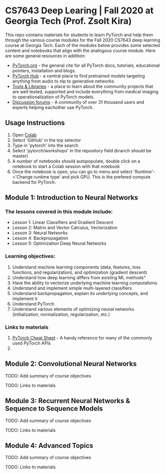 # CS7643 Deep Learing | Fall 2020 at Georgia Tech (Prof. Zsolt Kira)

This repo contains materials for students to learn PyTorch and help them through the various course modules for the Fall 2020 CS7643 deep learning course at Georgia Tech. Each of the modules below provides some selected content and notebooks that align with the analogous course module. Here are some general resources in addition:
- [PyTorch.org](https://pytorch.org/) - the general cite for all PyTorch docs, tutorials, educational pointers, installation and blogs. 
- [PyTorch Hub](https://pytorch.org/hub/) - a central place to find pretrained models targeting anything from audio to nlp to generative networks.
- [Tools & Libraries](https://pytorch.org/ecosystem/) - a place to learn about the community projects that are well tested, supported and include everything from medical imaging to operationalization of PyTorch models.
- [Discussion forums](https://discuss.pytorch.org/) - A community of over 31 thousand users and experts helping eachother use PyTorch.


## Usage Instructions 
1. Open [Colab](https://colab.research.google.com/)
2. Select 'GitHub' in the top selector
3. Type in 'pytorch' into the search
4. Select 'pytorch/workshops' in the repository field (branch should be master)
5. A number of notebooks should autopopulate, double click on a notebook to start a Colab session with that notebook
6. Once the notebook is open, you can go to menu and select 'Runtime'->'Change runtime type' and pick GPU. This is the prefered compute backend for PyTorch.

## Module 1: Introduction to Neural Networks

### The lessons covered in this module include:
- Lesson 1: Linear Classifiers and Gradient Descent
- Lesson 2: Matrix and Vector Calculus, Vectorization
- Lesson 3: Neural Networks
- Lesson 4: Backpropagation
- Lesson 5: Optimization Deep Neural Networks

### Learning objectives:
1. Understand machine learning components (data, features, loss functions, and regularization), and optimization (gradient descent)
2. Understand how deep learning differs from existing ML methods"
3. Have the ability to vectorize underlying machine learning computations
4. Understand and implement simple multi-layered classifiers
5. Understand backpropagation, explain its underlying concepts, and implement it
6. Understand PyTorch
7. Understand various elements of optimizing neural networks (initialization, normalization, regularization, etc.)

### Links to materials

1. [PyTorch Cheat Sheet](https://pytorch.org/tutorials/beginner/ptcheat.html#pytorch-cheat-sheet) - A handy reference for many of the commonly used PyTorch APIs
2. 



## Module 2: Convolutional Neural Networks

TODO: Add summary of course objectives

TODO: Links to materials

## Module 3: Recurrent Neural Networks & Sequence to Sequence Models

TODO: Add summary of course objectives

TODO: Links to materials

## Module 4: Advanced Topics

TODO: Add summary of course objectives

TODO: Links to materials

